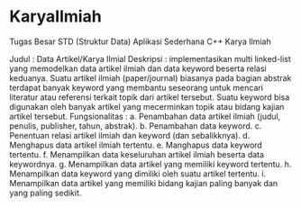 # KaryaIlmiah
 Tugas Besar STD (Struktur Data) Aplikasi Sederhana C++ Karya Ilmiah 

Judul		: Data Artikel/Karya Ilmial
Deskripsi	: implementasikan multi linked-list yang memodelkan data artikel ilmiah dan data keyword beserta relasi keduanya. Suatu artikel ilmiah (paper/journal) biasanya pada bagian abstrak terdapat banyak keyword yang membantu seseorang untuk mencari literatur atau referensi terkait topik dari artikel tersebut. Suatu keyword bisa digunakan oleh banyak artikel yang mecerminkan topik atau bidang kajian artikel tersebut.
Fungsionalitas	:
a.	Penambahan data artikel ilmiah (judul, penulis, publisher, tahun, abstrak).
b.	Penambahan data keyword.
c.	Penentuan relasi artikel ilmiah dan keyword (dan sebalikknya).
d.	Menghapus data artikel ilmiah tertentu.
e.	Manghapus data keyword tertentu.
f.	Menampilkan data keseluruhan artikel ilmiah beserta data keywordnya.
g.	Menampilkan data artikel yang memiliki keyword tertentu.
h.	Menampilkan data keyword yang dimiliki oleh suatu artikel tertentu.
i.	Menampilkan data artikel yang memiliki bidang kajian paling banyak dan yang paling sedikit.
